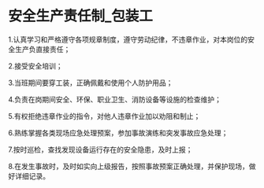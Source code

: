 # 安全生产责任制_包装工

1.认真学习和严格遵守各项规章制度，遵守劳动纪律，不违章作业，对本岗位的安全生产负直接责任；

2.接受安全培训；

3.当班期间要穿工装，正确佩戴和使用个人防护用品；

4.负责在岗期间安全、环保、职业卫生、消防设备等设施的检查维护；

5.有权拒绝违章作业的指令，对他人违章作业加以劝阻和制止；

6.熟练掌握各类现场应急处理预案，参加事故演练和突发事故应急处理；

7.按时巡检，查找发现设备运行存在的安全隐患，及时上报；

8.在发生事故时，及时如实向上级报告，按照事故预案正确处理，并保护现场，做好详细记录。